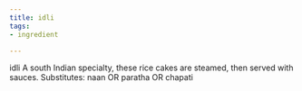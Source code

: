 ```yaml
---
title: idli
tags:
- ingredient

---
```

idli A south Indian specialty, these rice cakes are steamed, then served with sauces. Substitutes: naan OR paratha OR chapati
